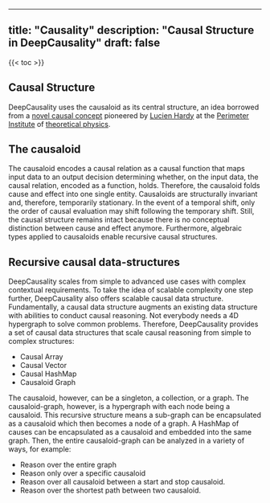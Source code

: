
---
title: "Causality"
description: "Causal Structure in DeepCausality"
draft: false
---

{{< toc >}}

## Causal Structure


DeepCausality uses the causaloid as its central structure, an idea
borrowed from a [novel causal concept](https://arxiv.org/abs/gr-qc/0608043) pioneered 
by [Lucien Hardy](https://perimeterinstitute.ca/people/lucien-hardy) at the [Perimeter Institute](https://perimeterinstitute.ca/)
of [theoretical physics](https://perimeterinstitute.ca/why-theoretical-physics).


## The causaloid

The causaloid encodes a causal relation as a causal function that maps input data 
to an output decision determining  whether, on the input data, the causal relation, encoded as a function, holds.
Therefore, the causaloid folds cause and effect into one single entity. Causaloids are structurally invariant and,
therefore, temporarily stationary. In the event of a temporal shift, only the order of causal evaluation may shift
following the temporary shift. Still, the causal structure remains intact because there is no conceptual distinction
between cause and effect anymore. Furthermore, algebraic types applied to causaloids enable recursive causal structures.

## Recursive causal data-structures

DeepCausality scales from simple to advanced use cases with complex contextual requirements. To take the idea of
scalable complexity one step further, DeepCausality also offers scalable causal data structure. Fundamentally, a causal
data structure augments an existing data structure with abilities to conduct causal reasoning. Not everybody needs a 4D
hypergraph to solve common problems. Therefore, DeepCausality provides a set of causal data structures that scale causal
reasoning from simple to complex structures:

* Causal Array
* Causal Vector
* Causal HashMap
* Causaloid Graph

The causaloid, however, can be a singleton, a collection, or a graph. The causaloid-graph, however, is a hypergraph with
each node being a causaloid. This recursive structure means a sub-graph can be encapsulated as a causaloid which then
becomes a node of a graph. A HashMap of causes can be encapsulated as a causaloid and embedded into the same graph.
Then, the entire causaloid-graph can be analyzed in a variety of ways, for example:

* Reason over the entire graph
* Reason only over a specific causaloid
* Reason over all causaloid between a start and stop causaloid.
* Reason over the shortest path between two causaloid.
